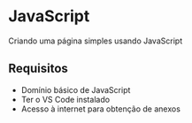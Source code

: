 ﻿# JavaScript

Criando uma página simples usando JavaScript

## Requisitos

- Domínio básico de JavaScript 
- Ter o VS Code instalado
- Acesso à internet para obtenção de anexos
